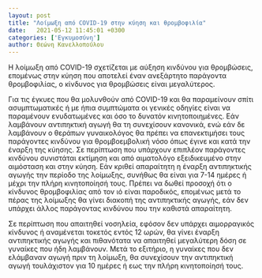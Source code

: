 ```yaml
---
layout: post
title: "Λοίμωξη από COVID-19 στην κύηση και θρομβοφιλία"
date:   2021-05-12 11:45:01 +0300
categories: ['Εγκυμοσύνη']
author: Θεώνη Κανελλοπούλου
---
```


Η λοίμωξη από COVID-19 σχετίζεται με αύξηση κινδύνου για θρομβώσεις, επομένως στην κύηση που αποτελεί έναν ανεξάρτητο παράγοντα θρομβοφιλίας, ο κίνδυνος για θρομβώσεις είναι μεγαλύτερος.
<!--break-->

Για τις έγκυες που θα μολυνθούν από COVID-19 και θα παραμείνουν σπίτι ασυμπτωματικές ή με ήπια συμπτώματα οι γενικές οδηγίες είναι να παραμένουν ενυδατωμένες και όσο το δυνατόν κινητοποιημένες. Εάν λαμβάνουν αντιπηκτική αγωγή θα τη συνεχίσουν κανονικά, ενώ εάν δε λαμβάνουν ο θεράπων γυναικολόγος θα πρέπει να επανεκτιμήσει τους παράγοντες κινδύνου για θρομβοεμβολική νόσο όπως έγινε και κατά την έναρξη της κύησης. Σε περίπτωση που υπάρχουν επιπλέον παράγοντες κινδύνου συνιστάται εκτίμηση και από αιματολόγο εξειδικευμένο στην αιμόσταση και στην κύηση. Εάν κριθεί απαραίτητη η έναρξη αντιπηκτικής αγωγής την περίοδο της λοίμωξης, συνήθως θα είναι για 7-14 ημέρες ή μέχρι την πλήρη κινητοποίησή τους. Πρέπει να δωθεί προσοχή ότι ο κίνδυνος θρομβοφιλίας από τον ιό είναι παροδικός, επομένως μετά το πέρας της λοίμωξης θα γίνει διακοπή της αντιπηκτικής αγωγής, εάν δεν υπάρχει άλλος παράγοντας κινδύνου που την καθιστά απαραίτητη.

Σε περίπτωση που απαιτηθεί νοσηλεία, εφόσον δεν υπάρχει αιμορραγικός κίνδυνος ή αναμένεται τοκετός εντός 12 ωρών, θα γίνει έναρξη αντιπηκτικής αγωγής και πιθανότατα να απαιτηθεί μεγαλύτερη δόση σε γυναίκες που ήδη λαμβάνουν. Μετά το εξιτήριο, η γυναίκες που δεν ελάμβαναν αγωγή πριν τη λοίμωξη, θα συνεχίσουν την αντιπηκτική αγωγή τουλάχιστον για 10 ημέρες ή εως την πλήρη κινητοποίησή τους.

